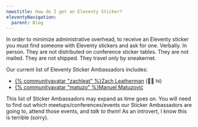 ```yaml
---
newstitle: How do I get an Eleventy Sticker?
eleventyNavigation:
  parent: Blog
---
```

In order to minimize administrative overhead, to receive an Eleventy sticker you must find someone with Eleventy stickers and ask for one. Verbally. In person. They are not distributed on conference sticker tables. They are not mailed. They are not shipped. They travel only by sneakernet.

Our current list of Eleventy Sticker Ambassadors includes:

* [{% communityavatar "zachleat" %}Zach Leatherman](https://zachleat.com/) (👋🏻 hi)
* [{% communityavatar "matuzo" %}Manuel Matuzović](https://www.matuzo.at/)

This list of Sticker Ambassadors may expand as time goes on. You will need to find out which meetups/conferences/events our Sticker Ambassadors are going to, attend those events, and _talk to them_! As an introvert, I know this is terrible (sorry).
